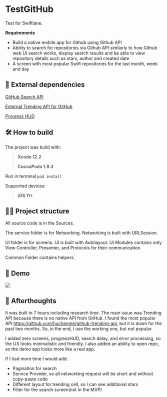 # TestGitHub

Test for Swiftlane.

**Requirements**

- Build a native mobile app for Github using Github API
- Ability to search for repositories via Github API similarly to how Github web UI search works, display search results and be able to view repository details such as stars, author and created date
- A screen with most popular Swift repositories for the last month, week and day

🔗 External dependencies
--------------------------
[GitHub Search API](https://docs.github.com/en/free-pro-team@latest/rest/reference/search)

[External  Trending API for GitHub](https://github.com/xxdongs/github-trending)

[Progress HUD](https://github.com/pkluz/PKHUD)

🛠 How to build
 --------------------------
The project was build with:

>**Xcode 12.2**
>
>**СocoaPods 1.9.3**

Run in terminal
`pod install`

Supported devices:
>**iOS 11+**


👨‍💻 Project structure
 --------------------------
 All source code is in the Sources.

 The service folder is for Networking. Networking is built with URLSession.

 UI folder is for screens. UI is built with Autolayout. UI Modules contains only View Controller, Presenter, and Protocols for their communication

 Common Folder contains helpers.


📱 Demo
 --------------------------
 ![](README-images/demo.gif)


🔘 Afterthoughts
--------------------------
It was built in 7 hours including research time. The main issue was Trending API because there is no native API from GitHub. 
I found the most popular API https://github.com/huchenme/github-trending-api, but it is down for the past two months.
So, in the end, I use the working one, but not popular.

I added zero screens, progressHUD, search delay, and error processing, so the UX looks minimalistic and friendly.
I also added an ability to open repo, so the demo app looks more like a real app.

If I had more time I would add:
- Pagination for search
- Service Provider, so all networking request will be short and without copy-paste code
- Different layout for trending cell, so I can see additional stars
- Filter for the search screen(not in the MVP)

